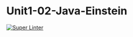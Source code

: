 # Unit1-02-Java-Einstein

[![Super Linter](https://github.com/ICS4U-Programming-Keiden-B/Unit1-02-Java-Einstein/actions/workflows/main.yml/badge.svg)](https://github.com/ICS4U-Programming-Keiden-B/Unit1-02-Java-Einstein/actions/workflows/main.yml)
